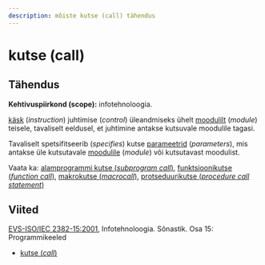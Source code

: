 ```yaml
---
description: mõiste kutse (call) tähendus
---
```


# kutse (call)

## Tähendus

**Kehtivuspiirkond (scope):** infotehnoloogia.

[käsk](kaesk-instruction.md) (_instruction_) juhtimise (_control_) üleandmiseks ühelt [moodulilt](moodul-module.md) (_module_) teisele, tavaliselt eeldusel, et juhtimine antakse kutsuvale moodulile tagasi.

Tavaliselt spetsifitseerib (_specifies_) kutse [parameetrid](parameeter-parameter.md) (_parameters_), mis antakse üle kutsutavale [moodulile](moodul-module.md) (_module_) või kutsutavast moodulist.

Vaata ka: [alamprogrammi kutse (_subprogram call_)](alamprogrammi-kutse-subprogramm-call.md), [funktsioonikutse (_function call_)](funktsioonikutse-function-call.md), [makrokutse (_macrocall_)](makrokutse-macrocall.md), [protseduurikutse (_procedure call statement_)](protseduurikutse-procedure-call-statement.md)

## Viited

[EVS-ISO/IEC 2382-15:2001](https://www.evs.ee/et/evs-iso-iec-2382-15-2001), Infotehnoloogia. Sõnastik. Osa 15: Programmikeeled

* [kutse (_call_)](https://www.eki.ee/dict/its/index.cgi?Q=D35D6D65-6C03-1014-88DC-FC5F0DBED45A\&F=GUID\&C01=1\&C02=0\&C10=1)
